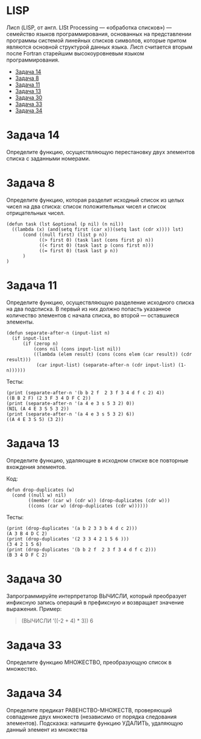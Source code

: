 # LISP

Лисп (LISP, от англ. LISt Processing — «обработка списков») — семейство языков программирования, основанных на представлении программы системой линейных списков символов, которые притом являются основной структурой данных языка. Лисп считается вторым после Fortran старейшим высокоуровневым языком программирования.

- [Задача 14](#Задача-14)
- [Задача 8](#Задача-8)
- [Задача 11](#Задача-11)
- [Задача 13](#Задача-13)
- [Задача 30](#Задача-30)
- [Задача 33](#Задача-33)
- [Задача 34](#Задача-34)


# Задача 14

Определите функцию, осуществляющую перестановку двух элементов списка
с заданными номерами.






# Задача 8

Определите функцию, которая разделит исходный список из целых чисел на два списка: список положительных чисел и список отрицательных чисел.

``` LISP
(defun task (lst &optional (p nil) (n nil))
  ((lambda (x) (and(setq first (car x))(setq last (cdr x)))) lst)
      (cond ((null first) (list p n))
            ((> first 0) (task last (cons first p) n))
            ((< first 0) (task last p (cons first n)))
            ((= first 0) (task last p n))
      )
) 
```

# Задача 11

Определите функцию, осуществляющую разделение исходного списка на два
подсписка. В первый из них должно попасть указанное количество элементов
с начала списка, во второй — оставшиеся элементы.

``` LISP
(defun separate-after-n (input-list n)
  (if input-list
      (if (zerop n)
          (cons nil (cons input-list nil))
          ((lambda (elem result) (cons (cons elem (car result)) (cdr result)))
           (car input-list) (separate-after-n (cdr input-list) (1- n))))))
```
Тесты:
```
(print (separate-after-n '(b b 2 f  2 3 f 3 4 d f c 2) 4))
((B B 2 F) (2 3 F 3 4 D F C 2)) 
(print (separate-after-n '(a 4 e 3 s 5 3 2) 0))
(NIL (A 4 E 3 S 5 3 2)) 
(print (separate-after-n '(a 4 e 3 s 5 3 2) 6))
((A 4 E 3 S 5) (3 2)) 
```

# Задача 13

Определите функцию, удаляющие в исходном списке все повторные вхождения элементов.

Код:
``` LISP
defun drop-duplicates (w)
  (cond ((null w) nil)
        ((member (car w) (cdr w)) (drop-duplicates (cdr w)))
        ((cons (car w) (drop-duplicates (cdr w))))))
```
Тесты:
```
(print (drop-duplicates '(a b 2 3 3 b 4 d c 2)))
(A 3 B 4 D C 2) 
(print (drop-duplicates '(2 3 3 4 2 1 5 6 )))
(3 4 2 1 5 6) 
(print (drop-duplicates '(b b 2 f  2 3 f 3 4 d f c 2)))
(B 3 4 D F C 2) 
```


    
# Задача 30

Запрограммируйте интерпретатор ВЫЧИСЛИ, который преобразует инфиксную
запись операций в префиксную и возвращает значение выражения. Пример:
> (ВЫЧИСЛИ ’((-2 + 4) * 3))
6



    
# Задача 33

Определите функцию МНОЖЕСТВО, преобразующую список в множество.



# Задача 34

Определите предикат РАВЕНСТВО-МНОЖЕСТВ, проверяющий совпадение двух множеств (независимо от порядка следования элементов). Подсказка: напишите
функцию УДАЛИТЬ, удаляющую данный элемент из множества





    
